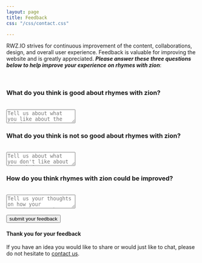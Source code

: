 ```yaml
---
layout: page
title: Feedback
css: "/css/contact.css"

---
```


RWZ.IO strives for continuous improvement of the content, collaborations, design, and overall user experience.
Feedback is valuable for improving the website and is greatly appreciated.
__*Please answer these three questions below to help improve your experience on rhymes with zion*__:

<form id="form" class="topBefore" action="https://formspree.io/feedback@rwz.io"
      method="POST">
	<br>	
<h3>What do you think is good about rhymes with zion? </h3> 	 
	<br>
	<textarea id="message" type="text" placeholder="Tell us about what you like about the website" name="Good"></textarea>
  <br>
<h3>What do you think is not so good about rhymes with zion? </h3>  
  <br>
  <textarea id="message" type="text" placeholder="Tell us about what you don't like about the website" name="Bad"></textarea>
  <br>
<h3>How do you think rhymes with zion could be improved?</h3>
  <br>
  <textarea id="message" type="text" placeholder="Tell us your thoughts on how your experience on the website could be better" name="Improve"></textarea>
  <br>
  <br>
  <input id="submit" type="submit" value="submit your feedback">
  
</form>



#### Thank you for your feedback

If you have an idea you would like to share or would just like to chat, please do not hesitate to [contact us](http://www.rwz.io/contact/).
